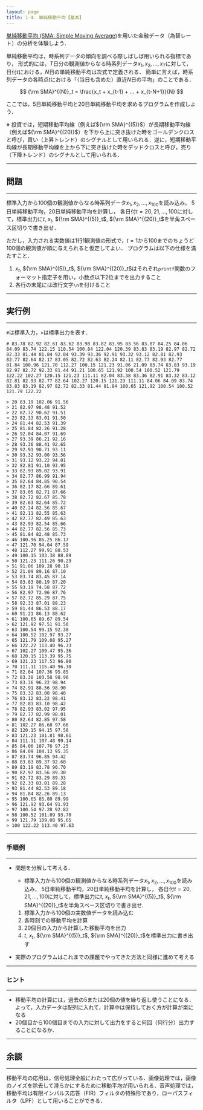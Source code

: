 ```yaml
---
layout: page
title: 1-4. 単純移動平均【基本】
---
```


[単純移動平均 (SMA: Simple Moving Average)](https://ja.wikipedia.org/wiki/%E7%A7%BB%E5%8B%95%E5%B9%B3%E5%9D%87)を用いた金融データ（為替レート）の分析を体験しよう．

単純移動平均は，時系列データの傾向を調べる際しばしば用いられる指標であり，
形式的には，$T$日分の観測値からなる時系列データ$x_1, x_2, ..., x_T$に対して，日付$t$における，$N$日の単純移動平均は次式で定義される．
簡単に言えば，時系列データの各時点$t$における「（当日も含めた）直近$N$日の平均」のことである．


$$
{\rm SMA}^{(N)}_t = \frac{x_t + x_{t-1} + ... + x_{t-N+1}}{N}
$$

ここでは，5日単純移動平均と20日単純移動平均を求めるプログラムを作成しよう．

※ 投資では，短期移動平均線（例えば${\rm SMA}^{(5)}$）が長期移動平均線（例えば${\rm SMA}^{(20)}$）を下から上に突き抜けた時をゴールデンクロスと呼び，買い（上昇トレンド）のシグナルとして用いられる．逆に，短期移動平均線が長期移動平均線を上から下に突き抜けた時をデッドクロスと呼び，売り（下降トレンド）のシグナルとして用いられる．

---
## 問題
---

標準入力から$100$個の観測値からなる時系列データ$x_1, x_2, ..., x_{100}$を読み込み，
5日単純移動平均，20日単純移動平均を計算し，
各日付$t=20, 21, ..., 100$に対して，標準出力に$t$, $x_t$, ${\rm SMA}^{(5)}_t$, ${\rm SMA}^{(20)}_t$を半角スペース区切りで書き出せ．

ただし，入力される実数値は1行1観測値の形式で，$t=1$から$100$までのちょうど$100$個の観測値が順に与えられると仮定してよい．
プログラムは以下の仕様を満たすこと．

1. $x_t$, ${\rm SMA}^{(5)}_t$, ${\rm SMA}^{(20)}_t$はそれぞれ`printf`関数のフォーマット指定子を用い，小数点以下2位までを出力すること
1. 各行の末尾には改行文字`\n`を付けること

---
## 実行例
---

`#`は標準入力，`>`は標準出力を表す．

```
# 83.78 82.92 82.61 83.62 83.98 83.82 83.95 83.56 83.87 84.25 84.06 84.09 83.74 122.15 110.54 100.84 122.04 120.39 83.83 83.19 82.97 82.72 82.33 81.44 81.84 92.04 93.39 93.36 92.91 93.32 93.12 82.81 82.93 82.77 82.64 82.17 83.05 82.72 82.63 82.24 82.11 82.77 82.93 82.77 81.84 100.96 121.70 112.27 100.15 121.23 91.06 21.09 83.74 83.83 93.19 82.97 82.72 92.33 81.44 91.21 100.65 121.92 100.54 100.52 121.79 122.22 102.27 120.15 121.23 111.11 82.04 83.38 83.36 82.91 83.32 83.12 82.81 82.93 82.77 82.64 102.27 120.15 121.23 111.11 84.06 84.09 83.74 83.83 83.19 82.97 82.72 82.33 81.44 81.84 100.65 121.92 100.54 100.52 121.79 122.22

> 20 83.19 102.06 91.56
> 21 82.97 98.48 91.52
> 22 82.72 90.62 91.51
> 23 82.33 83.01 91.50
> 24 81.44 82.53 91.39
> 25 81.84 82.26 91.28
> 26 92.04 84.07 91.69
> 27 93.39 86.21 92.16
> 28 93.36 88.41 92.65
> 29 92.91 90.71 93.11
> 30 93.32 93.00 93.56
> 31 93.12 93.22 94.01
> 32 82.81 91.10 93.95
> 33 82.93 89.02 93.91
> 34 82.77 86.99 91.94
> 35 82.64 84.85 90.54
> 36 82.17 82.66 89.61
> 37 83.05 82.71 87.66
> 38 82.72 82.67 85.78
> 39 82.63 82.64 85.72
> 40 82.24 82.56 85.67
> 41 82.11 82.55 85.63
> 42 82.77 82.49 85.63
> 43 82.93 82.54 85.66
> 44 82.77 82.56 85.73
> 45 81.84 82.48 85.73
> 46 100.96 86.25 86.17
> 47 121.70 94.04 87.59
> 48 112.27 99.91 88.53
> 49 100.15 103.38 88.89
> 50 121.23 111.26 90.29
> 51 91.06 109.28 90.19
> 52 21.09 89.16 87.10
> 53 83.74 83.45 87.14
> 54 83.83 80.19 87.20
> 55 93.19 74.58 87.72
> 56 82.97 72.96 87.76
> 57 82.72 85.29 87.75
> 58 92.33 87.01 88.23
> 59 81.44 86.53 88.17
> 60 91.21 86.13 88.62
> 61 100.65 89.67 89.54
> 62 121.92 97.51 91.50
> 63 100.54 99.15 92.38
> 64 100.52 102.97 93.27
> 65 121.79 109.08 95.27
> 66 122.22 113.40 96.33
> 67 102.27 109.47 95.36
> 68 120.15 113.39 95.75
> 69 121.23 117.53 96.80
> 70 111.11 115.40 96.30
> 71 82.04 107.36 95.85
> 72 83.38 103.58 98.96
> 73 83.36 96.22 98.94
> 74 82.91 88.56 98.90
> 75 83.32 83.00 98.40
> 76 83.12 83.22 98.41
> 77 82.81 83.10 98.42
> 78 82.93 83.02 97.95
> 79 82.77 82.99 98.01
> 80 82.64 82.85 97.58
> 81 102.27 86.68 97.66
> 82 120.15 94.15 97.58
> 83 121.23 101.81 98.61
> 84 111.11 107.48 99.14
> 85 84.06 107.76 97.25
> 86 84.09 104.13 95.35
> 87 83.74 96.85 94.42
> 88 83.83 89.37 92.60
> 89 83.19 83.78 90.70
> 90 82.97 83.56 89.30
> 91 82.72 83.29 89.33
> 92 82.33 83.01 89.28
> 93 81.44 82.53 89.18
> 94 81.84 82.26 89.13
> 95 100.65 85.80 89.99
> 96 121.92 93.64 91.93
> 97 100.54 97.28 92.82
> 98 100.52 101.09 93.70
> 99 121.79 109.08 95.65
> 100 122.22 113.40 97.63
```

---
### 手順例
---

- 問題を分解して考える．
  - 標準入力から$100$個の観測値からなる時系列データ$x_1, x_2, ..., x_{100}$を読み込み，
5日単純移動平均，20日単純移動平均を計算し，
各日付$t=20, 21, ..., 100$に対して，標準出力に$t$, $x_t$, ${\rm SMA}^{(5)}_t$, ${\rm SMA}^{(20)}_t$を半角スペース区切りで書き出せ.

  1. 標準入力から100個の実数値データを読み込む
  1. 各時刻での移動平均を計算
  1. 20個目の入力から計算した移動平均を出力
  1. $t$, $x_t$, ${\rm SMA}^{(5)}_t$, ${\rm SMA}^{(20)}_t$を標準出力に書き出す

- 実際のプログラムはこれまでの課題でやってきた方法と同様に進めて考える

---
### ヒント
---

- 移動平均の計算には，過去の5または20個の値を繰り返し使うことになる．よって，入力データは配列に入れて，計算中は保持しておく方が計算が楽になる
- 20個目から100個目までの入力に対して出力をすると何回（何行分）出力することになるか．

---
## 余談
---
移動平均の応用は，信号処理全般にわたって広がっている．画像処理では，画像のノイズを除去して滑らかにするために移動平均が用いられる．音声処理では，移動平均は有限インパルス応答（FIR）フィルタの特殊形であり，ローパスフィルタ（LPF）として用いることができる．
